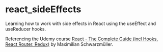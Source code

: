 # react_sideEffects
Learning how to work with side effects in React using the useEffect and useReducer hooks.

Referencing the Udemy course [React - The Complete Guide (incl Hooks, React Router, Redux)](https://www.udemy.com/course/react-the-complete-guide-incl-redux/) by Maximilian Schwarzmüller.
